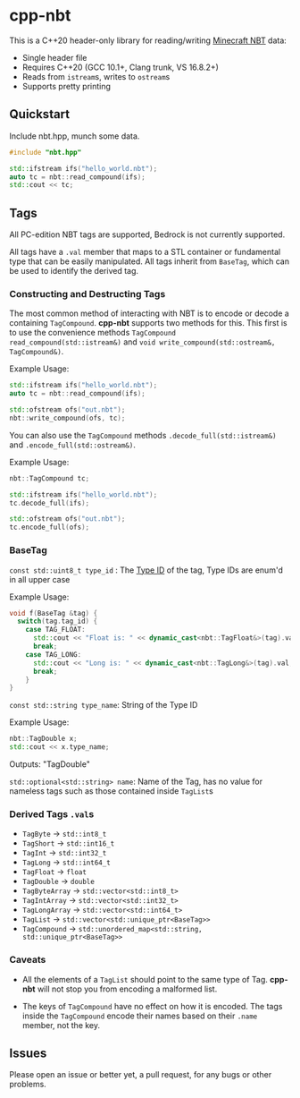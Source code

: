 # cpp-nbt

This is a C++20 header-only library for reading/writing
[Minecraft NBT](https://wiki.vg/NBT) data:
* Single header file
* Requires C++20 (GCC 10.1+, Clang trunk, VS 16.8.2+)
* Reads from `istream`s, writes to `ostream`s
* Supports pretty printing

## Quickstart

Include nbt.hpp, munch some data.

```C++
#include "nbt.hpp"

std::ifstream ifs("hello_world.nbt");
auto tc = nbt::read_compound(ifs);
std::cout << tc;
```
## Tags

All PC-edition NBT tags are supported, Bedrock is not currently supported.

All tags have a `.val` member that maps to a STL container or fundamental type that can be easily manipulated. All tags inherit from `BaseTag`, which can be used to identify the derived tag.

### Constructing and Destructing Tags

The most common method of interacting with NBT is to encode or decode a
containing `TagCompound`. **cpp-nbt** supports two methods for this. This first
is to use the convenience methods `TagCompound read_compound(std::istream&)` and
`void write_compound(std::ostream&, TagCompound&)`.

Example Usage:
```C++
std::ifstream ifs("hello_world.nbt");
auto tc = nbt::read_compound(ifs);

std::ofstream ofs("out.nbt");
nbt::write_compound(ofs, tc);
```

You can also use the `TagCompound` methods `.decode_full(std::istream&)` and
`.encode_full(std::ostream&)`.

Example Usage:
```C++
nbt::TagCompound tc;

std::ifstream ifs("hello_world.nbt");
tc.decode_full(ifs);

std::ofstream ofs("out.nbt");
tc.encode_full(ofs);
```

### BaseTag
`const std::uint8_t type_id` : The [Type ID](https://wiki.vg/NBT#Specification) of the tag, Type IDs are enum'd in all upper case

Example Usage:
```C++
void f(BaseTag &tag) {
  switch(tag.tag_id) {
    case TAG_FLOAT:
      std::cout << "Float is: " << dynamic_cast<nbt::TagFloat&>(tag).val;
      break;
    case TAG_LONG:
      std::cout << "Long is: " << dynamic_cast<nbt::TagLong&>(tag).val;
      break;
    }
}
```

`const std::string type_name`: String of the Type ID

Example Usage:
```C++
nbt::TagDouble x;
std::cout << x.type_name;
```
Outputs: "TagDouble"

`std::optional<std::string> name`: Name of the Tag, has no value for nameless
tags such as those contained inside `TagList`s

### Derived Tags `.val`s

* `TagByte` -> `std::int8_t`
* `TagShort` -> `std::int16_t`
* `TagInt`   -> `std::int32_t`
* `TagLong` -> `std::int64_t`
* `TagFloat` -> `float`
* `TagDouble` -> `double`
* `TagByteArray` -> `std::vector<std::int8_t>`
* `TagIntArray` -> `std::vector<std::int32_t>`
* `TagLongArray` -> `std::vector<std::int64_t>`
* `TagList` -> `std::vector<std::unique_ptr<BaseTag>>`
* `TagCompound` -> `std::unordered_map<std::string, std::unique_ptr<BaseTag>>`

### Caveats

* All the elements of a `TagList` should point to the same type of Tag. **cpp-nbt** will not stop you from encoding a malformed list.

* The keys of `TagCompound` have no effect on how it is encoded. The tags
inside the `TagCompound` encode their names based on their `.name` member, not
the key.

## Issues

Please open an issue or better yet, a pull request, for any bugs or other
problems.
